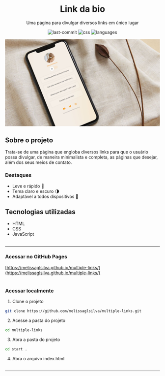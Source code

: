 <div align="center">
  <h1>Link da bio</h1>
</div>
<p align="center">Uma página para divulgar diversos links em único lugar</p>


<div align="center">

![last-commit](https://img.shields.io/github/last-commit/melissaglsilva/multiple-links?color=fd9916
)
![css](https://img.shields.io/github/languages/top/melissaglsilva/multiple-links?color=fd9916
)
![languages](https://img.shields.io/github/languages/count/melissaglsilva/multiple-links?color=fd9916
)
</div>

<div align="center">
  <img src="./src/images/multiple-links-project.jpg" width=900px>
</div>

## Sobre o projeto
Trata-se de uma página que engloba diversos links para que o usuário possa divulgar, de maneira minimalista e completa, as páginas que desejar, além dos seus meios de contato.

### Destaques
- Leve e rápido 🚀
- Tema claro e escuro 🌗
- Adaptável a todos dispositivos 📲

## Tecnologias utilizadas
- HTML
- CSS
- JavaScript
<br><br>
---
### Acessar no GitHub Pages
[https://melissaglsilva.github.io/multiple-links/](https://melissaglsilva.github.io/multiple-links/)
<br><br>

### Acessar localmente
1. Clone o projeto
```bash
git clone https://github.com/melissaglsilva/multiple-links.git
```

2. Acesse a pasta do projeto
```bash
cd multiple-links
```

3. Abra a pasta do projeto
```bash
cd start .
```

4. Abra o arquivo index.html 
<br><br>
---
